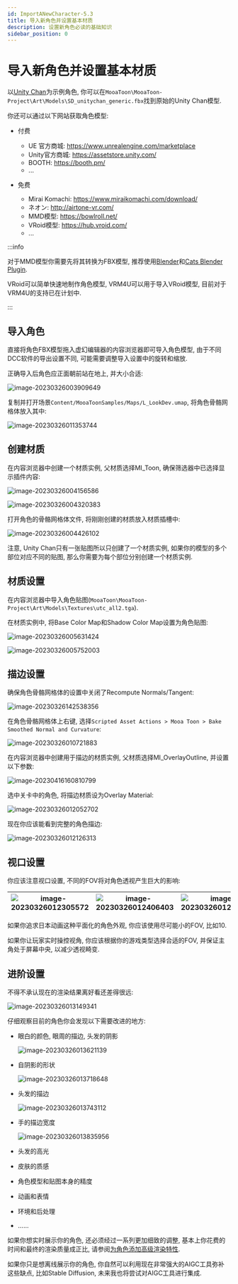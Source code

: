 ```yaml
---
id: ImportANewCharacter-5.3
title: 导入新角色并设置基本材质
description: 设置新角色必读的基础知识
sidebar_position: 0
---
```


# 导入新角色并设置基本材质

以[Unity Chan](https://unity-chan.com/)为示例角色, 你可以在`MooaToon\MooaToon-Project\Art\Models\SD_unitychan_generic.fbx`找到原始的Unity Chan模型.

你还可以通过以下网站获取角色模型:

- 付费
  - UE 官方商城: https://www.unrealengine.com/marketplace
  - Unity官方商城: https://assetstore.unity.com/
  - BOOTH: https://booth.pm/
  - ...

- 免费
  - Mirai Komachi: https://www.miraikomachi.com/download/
  - ネオン: http://airtone-vr.com/
  - MMD模型: https://bowlroll.net/
  - VRoid模型: https://hub.vroid.com/
  - ...

:::info

对于MMD模型你需要先将其转换为FBX模型, 推荐使用[Blender](https://www.blender.org/)和[Cats Blender Plugin](https://github.com/absolute-quantum/cats-blender-plugin).

VRoid可以简单快速地制作角色模型, VRM4U可以用于导入VRoid模型, 目前对于VRM4U的支持已在计划中.

:::

## 导入角色

直接将角色FBX模型拖入虚幻编辑器的内容浏览器即可导入角色模型, 由于不同DCC软件的导出设置不同, 可能需要调整导入设置中的旋转和缩放.

正确导入后角色应正面朝前站在地上, 并大小合适:

![image-20230326003909649](./assets/image-20230326003909649.png)

复制并打开场景`Content/MooaToonSamples/Maps/L_LookDev.umap`, 将角色骨骼网格体放入其中:

![image-20230326011353744](./assets/image-20230326011353744.png)

## 创建材质

在内容浏览器中创建一个材质实例, 父材质选择MI_Toon, 确保筛选器中已选择显示插件内容: 

![image-20230326004156586](./assets/image-20230326004156586.png)

![image-20230326004320383](./assets/image-20230326004320383.png)

打开角色的骨骼网格体文件, 将刚刚创建的材质放入材质插槽中:

![image-20230326004426102](./assets/image-20230326004426102.png)

注意, Unity Chan只有一张贴图所以只创建了一个材质实例, 如果你的模型的多个部位对应不同的贴图, 那么你需要为每个部位分别创建一个材质实例.

## 材质设置

在内容浏览器中导入角色贴图(`MooaToon\MooaToon-Project\Art\Models\Textures\utc_all2.tga`).

在材质实例中, 将Base Color Map和Shadow Color Map设置为角色贴图:

![image-20230326005631424](./assets/image-20230326005631424.png)

![image-20230326005752003](./assets/image-20230326005752003.png)

## 描边设置

确保角色骨骼网格体的设置中关闭了Recompute Normals/Tangent:

![image-20230326142538356](./assets/image-20230326142538356.png)

在角色骨骼网格体上右键, 选择`Scripted Asset Actions > Mooa Toon > Bake Smoothed Normal and Curvature`:

![image-20230326010721883](./assets/image-20230326010721883.png)

在内容浏览器中创建用于描边的材质实例, 父材质选择MI_OverlayOutline, 并设置以下参数:

![image-20230416160810799](./assets/image-20230416160810799.png)

选中关卡中的角色, 将描边材质设为Overlay Material:

![image-20230326012052702](./assets/image-20230326012052702.png)

现在你应该能看到完整的角色描边:

![image-20230326012126313](./assets/image-20230326012126313.png)

## 视口设置

你应该注意视口设置, 不同的FOV将对角色透视产生巨大的影响:

| ![image-20230326012305572](./assets/image-20230326012305572.png) | ![image-20230326012406403](./assets/image-20230326012406403.png) | ![image-20230326012439049](./assets/image-20230326012439049.png) |
| ------------------------------------------------------------ | ------------------------------------------------------------ | ------------------------------------------------------------ |

如果你追求日本动画这种平面化的角色外观, 你应该使用尽可能小的FOV, 比如10.

如果你让玩家实时操控视角, 你应该根据你的游戏类型选择合适的FOV, 并保证主角处于屏幕中央, 以减少透视畸变.

## 进阶设置

不得不承认现在的渲染结果离好看还差得很远:

![image-20230326013149341](./assets/image-20230326013149341.png)

仔细观察目前的角色你会发现以下需要改进的地方:

- 眼白的颜色, 眼周的描边, 头发的阴影

  ![image-20230326013621139](./assets/image-20230326013621139.png)

- 自阴影的形状

  ![image-20230326013718648](./assets/image-20230326013718648.png)

- 头发的描边

  ![image-20230326013743112](./assets/image-20230326013743112.png)

- 手的描边宽度

  ![image-20230326013835956](./assets/image-20230326013835956.png)

- 头发的高光

- 皮肤的质感

- 角色模型和贴图本身的精度

- 动画和表情

- 环境和后处理

- ......

如果你想实时展示你的角色, 还必须经过一系列更加细致的调整, 基本上你花费的时间和最终的渲染质量成正比, 请参阅[为角色添加高级渲染特性](/docs/TutorialLegacy/5.0-5.3/AddAdvancedRenderingFeaturesToCharacters/).

如果你只是想离线展示你的角色, 你自然可以利用现在非常强大的AIGC工具弥补这些缺点, 比如Stable Diffusion, 未来我也将尝试对AIGC工具进行集成.




















